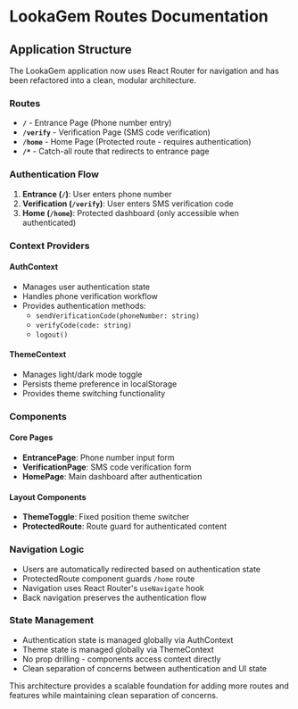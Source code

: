 # LookaGem Routes Documentation

## Application Structure

The LookaGem application now uses React Router for navigation and has been refactored into a clean, modular architecture.

### Routes

- **`/`** - Entrance Page (Phone number entry)
- **`/verify`** - Verification Page (SMS code verification)
- **`/home`** - Home Page (Protected route - requires authentication)
- **`/*`** - Catch-all route that redirects to entrance page

### Authentication Flow

1. **Entrance (`/`)**: User enters phone number
2. **Verification (`/verify`)**: User enters SMS verification code
3. **Home (`/home`)**: Protected dashboard (only accessible when authenticated)

### Context Providers

#### AuthContext
- Manages user authentication state
- Handles phone verification workflow
- Provides authentication methods:
  - `sendVerificationCode(phoneNumber: string)`
  - `verifyCode(code: string)`
  - `logout()`

#### ThemeContext
- Manages light/dark mode toggle
- Persists theme preference in localStorage
- Provides theme switching functionality

### Components

#### Core Pages
- **EntrancePage**: Phone number input form
- **VerificationPage**: SMS code verification form
- **HomePage**: Main dashboard after authentication

#### Layout Components
- **ThemeToggle**: Fixed position theme switcher
- **ProtectedRoute**: Route guard for authenticated content

### Navigation Logic

- Users are automatically redirected based on authentication state
- ProtectedRoute component guards `/home` route
- Navigation uses React Router's `useNavigate` hook
- Back navigation preserves the authentication flow

### State Management

- Authentication state is managed globally via AuthContext
- Theme state is managed globally via ThemeContext
- No prop drilling - components access context directly
- Clean separation of concerns between authentication and UI state

This architecture provides a scalable foundation for adding more routes and features while maintaining clean separation of concerns.
